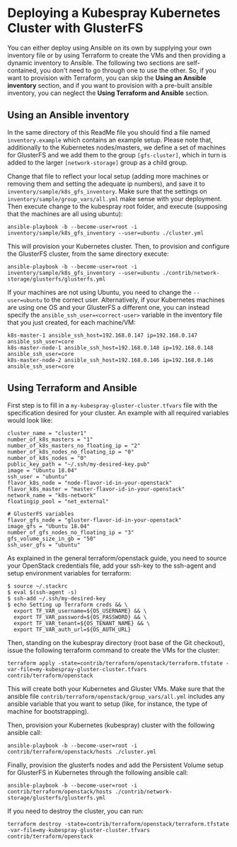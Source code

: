 # Deploying a Kubespray Kubernetes Cluster with GlusterFS

You can either deploy using Ansible on its own by supplying your own inventory file or by using Terraform to create the VMs and then providing a dynamic inventory to Ansible. The following two sections are self-contained, you don't need to go through one to use the other. So, if you want to provision with Terraform, you can skip the **Using an Ansible inventory** section, and if you want to provision with a pre-built ansible inventory, you can neglect the **Using Terraform and Ansible**  section.

## Using an Ansible inventory

In the same directory of this ReadMe file you should find a file named `inventory.example` which contains an example setup. Please note that, additionally to the Kubernetes nodes/masters, we define a set of machines for GlusterFS and we add them to the group `[gfs-cluster]`, which in turn is added to the larger `[network-storage]` group as a child group.

Change that file to reflect your local setup (adding more machines or removing them and setting the adequate ip numbers), and save it to `inventory/sample/k8s_gfs_inventory`. Make sure that the settings on `inventory/sample/group_vars/all.yml` make sense with your deployment. Then execute change to the kubespray root folder, and execute (supposing that the machines are all using ubuntu):

```
ansible-playbook -b --become-user=root -i inventory/sample/k8s_gfs_inventory --user=ubuntu ./cluster.yml
```

This will provision your Kubernetes cluster. Then, to provision and configure the GlusterFS cluster, from the same directory execute:

```
ansible-playbook -b --become-user=root -i inventory/sample/k8s_gfs_inventory --user=ubuntu ./contrib/network-storage/glusterfs/glusterfs.yml
```

If your machines are not using Ubuntu, you need to change the `--user=ubuntu` to the correct user. Alternatively, if your Kubernetes machines are using one OS and your GlusterFS a different one, you can instead specify the `ansible_ssh_user=<correct-user>` variable in the inventory file that you just created, for each machine/VM:

```
k8s-master-1 ansible_ssh_host=192.168.0.147 ip=192.168.0.147 ansible_ssh_user=core
k8s-master-node-1 ansible_ssh_host=192.168.0.148 ip=192.168.0.148 ansible_ssh_user=core
k8s-master-node-2 ansible_ssh_host=192.168.0.146 ip=192.168.0.146 ansible_ssh_user=core
```

## Using Terraform and Ansible

First step is to fill in a `my-kubespray-gluster-cluster.tfvars` file with the specification desired for your cluster. An example with all required variables would look like:

```
cluster_name = "cluster1"
number_of_k8s_masters = "1"
number_of_k8s_masters_no_floating_ip = "2"
number_of_k8s_nodes_no_floating_ip = "0"
number_of_k8s_nodes = "0"
public_key_path = "~/.ssh/my-desired-key.pub"
image = "Ubuntu 18.04"
ssh_user = "ubuntu"
flavor_k8s_node = "node-flavor-id-in-your-openstack"
flavor_k8s_master = "master-flavor-id-in-your-openstack"
network_name = "k8s-network"
floatingip_pool = "net_external"

# GlusterFS variables
flavor_gfs_node = "gluster-flavor-id-in-your-openstack"
image_gfs = "Ubuntu 18.04"
number_of_gfs_nodes_no_floating_ip = "3"
gfs_volume_size_in_gb = "50"
ssh_user_gfs = "ubuntu"
```

As explained in the general terraform/openstack guide, you need to source your OpenStack credentials file, add your ssh-key to the ssh-agent and setup environment variables for terraform:

```
$ source ~/.stackrc
$ eval $(ssh-agent -s)
$ ssh-add ~/.ssh/my-desired-key
$ echo Setting up Terraform creds && \
  export TF_VAR_username=${OS_USERNAME} && \
  export TF_VAR_password=${OS_PASSWORD} && \
  export TF_VAR_tenant=${OS_TENANT_NAME} && \
  export TF_VAR_auth_url=${OS_AUTH_URL}
```

Then, standing on the kubespray directory (root base of the Git checkout), issue the following terraform command to create the VMs for the cluster:

```
terraform apply -state=contrib/terraform/openstack/terraform.tfstate -var-file=my-kubespray-gluster-cluster.tfvars contrib/terraform/openstack
```

This will create both your Kubernetes and Gluster VMs. Make sure that the ansible file `contrib/terraform/openstack/group_vars/all.yml` includes any ansible variable that you want to setup (like, for instance, the type of machine for bootstrapping).

Then, provision your Kubernetes (kubespray) cluster with the following ansible call:

```
ansible-playbook -b --become-user=root -i contrib/terraform/openstack/hosts ./cluster.yml
```

Finally, provision the glusterfs nodes and add the Persistent Volume setup for GlusterFS in Kubernetes through the following ansible call:

```
ansible-playbook -b --become-user=root -i contrib/terraform/openstack/hosts ./contrib/network-storage/glusterfs/glusterfs.yml
```

If you need to destroy the cluster, you can run:

```
terraform destroy -state=contrib/terraform/openstack/terraform.tfstate -var-file=my-kubespray-gluster-cluster.tfvars contrib/terraform/openstack
```
